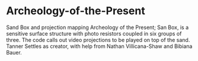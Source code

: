 # Archeology-of-the-Present
Sand Box and projection mapping
Archeology of the Present; San Box, is a sensitive surface structure with photo resistors coupled in six groups of three.
The code calls out video projections to be played on top of the sand. Tanner Settles as creator, with help from Nathan Villicana-Shaw and Bibiana Bauer.
